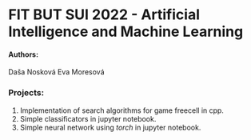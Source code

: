 # FIT BUT SUI 2022 - Artificial Intelligence and Machine Learning

#### Authors:
Daša Nosková
Eva Moresová

### Projects:
1. Implementation of search algorithms for game freecell in cpp.
2. Simple classificators in jupyter notebook.
3. Simple neural network using *torch* in jupyter notebook.
